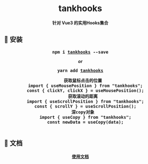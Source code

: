 <!--
 * @Descripttion: 神之一手
 * @version: 1.0.0
 * @Author: null
 * @Date: 2022-08-01 14:02:36
 * @LastEditors: sueRimn
 * @LastEditTime: 2022-08-04 11:40:23
-->

<h1 align="center"><b>tankhooks</b></h1>
<h4 align="center">针对 Vue3 的实用Hooks集合</h4>

## 🔨 安装

<h4 align="center">
  <pre>npm i <a href="https://github.com/ymhczm/tankhooks">tankhooks</a> --save</pre>
  <i>or</i>
  <pre>yarn add <a href="https://github.com/ymhczm/tankhooks">tankhooks</a></pre>
  <pre>
  获取鼠标点击的位置
    import { useMousePosition } from "tankhooks";
    const { clickY, clickX } = useMousePosition();
  获取滚动的距离
    import { useScrollPosition } from "tankhooks";
    const { scrollY } = useScrollPosition();
  深copy对象
    import { useCopy } from "tankhooks";
    const newData = useCopy(data);
  </pre>

</h4>

## 🏃 文档

<h4 align="center">
  <a href="">使用文档</a>
</h4>

<br>
